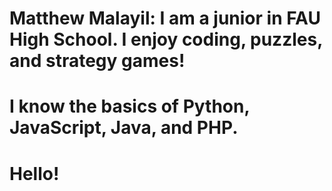 # Matthew Malayil: I am a junior in FAU High School. I enjoy coding, puzzles, and strategy games!
# I know the basics of Python, JavaScript, Java, and PHP. 
# Hello!
